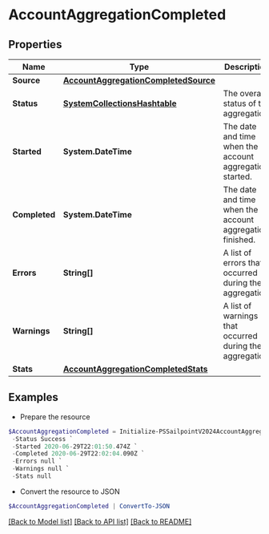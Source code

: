 # AccountAggregationCompleted
## Properties

Name | Type | Description | Notes
------------ | ------------- | ------------- | -------------
**Source** | [**AccountAggregationCompletedSource**](AccountAggregationCompletedSource.md) |  | 
**Status** | [**SystemCollectionsHashtable**](.md) | The overall status of the aggregation. | 
**Started** | **System.DateTime** | The date and time when the account aggregation started. | 
**Completed** | **System.DateTime** | The date and time when the account aggregation finished. | 
**Errors** | **String[]** | A list of errors that occurred during the aggregation. | 
**Warnings** | **String[]** | A list of warnings that occurred during the aggregation. | 
**Stats** | [**AccountAggregationCompletedStats**](AccountAggregationCompletedStats.md) |  | 

## Examples

- Prepare the resource
```powershell
$AccountAggregationCompleted = Initialize-PSSailpointV2024AccountAggregationCompleted  -Source null `
 -Status Success `
 -Started 2020-06-29T22:01:50.474Z `
 -Completed 2020-06-29T22:02:04.090Z `
 -Errors null `
 -Warnings null `
 -Stats null
```

- Convert the resource to JSON
```powershell
$AccountAggregationCompleted | ConvertTo-JSON
```

[[Back to Model list]](../README.md#documentation-for-models) [[Back to API list]](../README.md#documentation-for-api-endpoints) [[Back to README]](../README.md)

